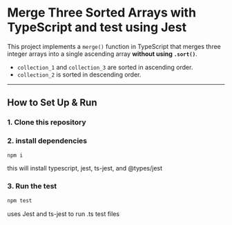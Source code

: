 # Merge Three Sorted Arrays with TypeScript and test using Jest

This project implements a `merge()` function in TypeScript that merges three integer arrays into a single ascending array **without using `.sort()`**.

- `collection_1` and `collection_3` are sorted in ascending order.
- `collection_2` is sorted in descending order.

---

## How to Set Up & Run

### 1. Clone this repository

### 2. install dependencies

```bash
npm i
```
this will install typescript, jest, ts-jest, and @types/jest

### 3. Run the test

```bash
npm test
```
uses Jest and ts-jest to run .ts test files
